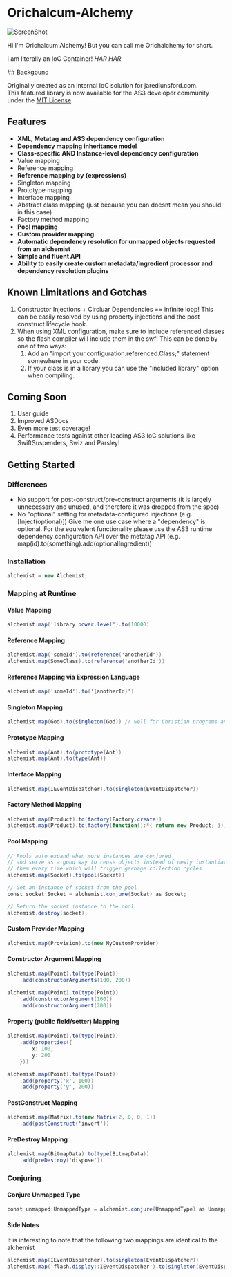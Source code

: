 Orichalcum-Alchemy
==================

![ScreenShot](https://raw.github.com/LandonLunsford/Orichalcum-Alchemy/master/images/orichalchemy-pot.png)

<p>
Hi I'm Orichalcum Alchemy!
But you can call me Orichalchemy for short.
</p>
<p>
I am literally an IoC Container!
<i>HAR HAR</i>
</p>
## Backgound

Originally created as an internal IoC solution for jaredlunsford.com.
<br>
This featured library is now available for the AS3 developer community under the [MIT License](https://github.com/LandonLunsford/Orichalcum-Alchemy/blob/master/license).
<br>

## Features
- <b>XML, Metatag and AS3 dependency configuration</b>
- <b>Dependency mapping inheritance model</b>
- <b>Class-specific AND Instance-level dependency configuration</b>
- Value mapping
- Reference mapping
- <b>Reference mapping by {expressions}</b>
- Singleton mapping
- Prototype mapping
- Interface mapping
- Abstract class mapping (just because you can doesnt mean you should in this case)
- Factory method mapping
- <b>Pool mapping</b>
- <b>Custom provider mapping</b>
- <b>Automatic dependency resolution for unmapped objects requested from an alchemist</b>
- <b>Simple and fluent API</b>
- <b>Ability to easily create custom metadata/ingredient processor and dependency resolution plugins</b>

## Known Limitations and Gotchas

1. Constructor Injections + Circluar Dependencies == infinite loop! This can be easily resolved by using property injections and the post construct lifecycle hook.
2. When using XML configuration, make sure to include referenced classes so the flash compiler will include them in the swf! This can be done by one of two ways:
	1. Add an "import your.configuration.referenced.Class;" statement somewhere in your code.
	2. If your class is in a library you can use the "included library" option when compiling.

## Coming Soon
1. User guide
2. Improved ASDocs
3. Even more test coverage!
4. Performance tests against other leading AS3 IoC solutions like SwiftSuspenders, Swiz and Parsley!

## Getting Started

### Differences
- No support for post-construct/pre-construct arguments (it is largely unnecessary and unused, and therefore it was dropped from the spec)
- No "optional" setting for metadata-configured injections (e.g. [Inject(optional)])
Give me one use case where a "dependency" is optional.
For the equivalent functionality please use the AS3 runtime dependency configuration API over the metatag API (e.g. map(id).to(something).add(optionalIngredient))

### Installation
```actionscript
alchemist = new Alchemist;
```
### Mapping at Runtime

#### Value Mapping
```actionscript
alchemist.map('library.power.level').to(10000)
```
#### Reference Mapping
```actionscript
alchemist.map('someId').to(reference('anotherId'))
alchemist.map(SomeClass).to(reference('anotherId'))
```
#### Reference Mapping via Expression Language
```actionscript
alchemist.map('someId').to('{anotherId}')
```
#### Singleton Mapping
```actionscript
alchemist.map(God).to(singleton(God)) // well for Christian programs anyway
```
#### Prototype Mapping
```actionscript
alchemist.map(Ant).to(prototype(Ant))
alchemist.map(Ant).to(type(Ant))
```
#### Interface Mapping
```actionscript
alchemist.map(IEventDispatcher).to(singleton(EventDispatcher))
```	
#### Factory Method Mapping
```actionscript
alchemist.map(Product).to(factory(Factory.create))
alchemist.map(Product).to(factory(function():*{ return new Product; }))
```	
#### Pool Mapping
```actionscript
// Pools auto expand when more instances are conjured
// and serve as a good way to reuse objects instead of newly instantiating
// them every time which will trigger garbage collection cycles
alchemist.map(Socket).to(pool(Socket))

// Get an instance of socket from the pool
const socket:Socket = alchemist.conjure(Socket) as Socket;

// Return the socket instance to the pool
alchemist.destroy(socket);
```
#### Custom Provider Mapping
```actionscript
alchemist.map(Provision).to(new MyCustomProvider)
```
#### Constructor Argument Mapping
```actionscript
alchemist.map(Point).to(type(Point))
	.add(constructorArguments(100, 200))
	
alchemist.map(Point).to(type(Point))
	.add(constructorArgument(100))
	.add(constructorArgument(200))
```		
#### Property (public field/setter) Mapping
```actionscript
alchemist.map(Point).to(type(Point))
	.add(properties({
		x: 100,
		y: 200
	}))

alchemist.map(Point).to(type(Point))
	.add(property('x', 100))
	.add(property('y', 200))
```	
#### PostConstruct Mapping
```actionscript
alchemist.map(Matrix).to(new Matrix(2, 0, 0, 1))
	.add(postConstruct('invert'))
```		
#### PreDestroy Mapping
```actionscript
alchemist.map(BitmapData).to(type(BitmapData))
	.add(preDestroy('dispose'))
```		
		
	
### Conjuring

#### Conjure Unmapped Type
```actionscript
const unmapped:UnmappedType = alchemist.conjure(UnmappedType) as UnmappedType;
```
#### Side Notes
It is interesting to note that the following two mappings are identical to the alchemist
```actionscript
alchemist.map(IEventDispatcher).to(singleton(EventDispatcher))
alchemist.map('flash.display::IEventDispatcher').to(singleton(EventDispatcher))
```
